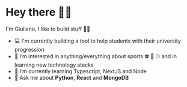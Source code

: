 # Hey there 👋🏻

I'm Giuliano, I like to build stuff ✌🏻

- 💻 I'm currently building a tool to help students with their university progression
- 👀 I’m interested in anything/everything about sports ⚽️ 🏀 ⚾️ and in learning new technology stacks
- 🌱 I’m currently learning Typescript, NextJS and Node
- 💬 Ask me about **Python**, **React** and **MongoDB**

<!---
 - 💞️ I’m looking to collaborate on
--->
